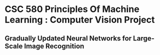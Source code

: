 # CSC 580 Principles Of Machine Learning : Computer Vision Project


## Gradually Updated Neural Networks for Large-Scale Image Recognition
